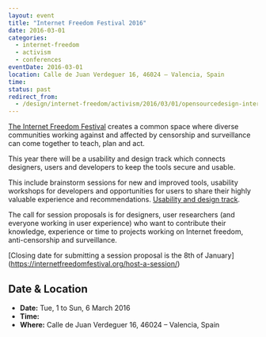 ```yaml
---
layout: event
title: "Internet Freedom Festival 2016"
date: 2016-03-01
categories:
  - internet-freedom
  - activism
  - conferences
eventDate: 2016-03-01
location: Calle de Juan Verdeguer 16, 46024 – Valencia, Spain
time: 
status: past
redirect_from:
  - /design/internet-freedom/activism/2016/03/01/opensourcedesign-internetfreedomfestival.html
---
```


[The Internet Freedom Festival](https://internetfreedomfestival.org/) creates a common space where diverse communities working against and affected by censorship and surveillance can come together to teach, plan and act. 

This year there will be a usability and design track which connects designers, users and developers to keep the tools secure and usable.

This include brainstorm sessions for new and improved tools, usability workshops for developers and opportunities for users to share their highly valuable experience and recommendations. [Usability and design track](https://internetfreedomfestival.org/#tracks/). 

The call for session proposals is for designers, user researchers (and everyone working in user experience) who want to contribute their knowledge, experience or time to projects working on Internet freedom, anti-censorship and surveillance.

[Closing date for submitting a session proposal is the 8th of January] (https://internetfreedomfestival.org/host-a-session/)


## Date & Location

- **Date:** Tue, 1 to Sun, 6 March 2016
- **Time:** 
- **Where:** Calle de Juan Verdeguer 16, 46024 – Valencia, Spain
